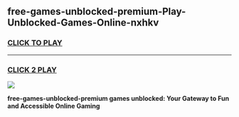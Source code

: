 
## free-games-unblocked-premium-Play-Unblocked-Games-Online-nxhkv
<h3>
<a href="https://premium76.site?title=free-games-unblocked-premium&ref=24A">CLICK TO PLAY</a></h3>
<hr>

<h3>
<a href="https://premium76.site?title=free-games-unblocked-premium&ref=24A">CLICK 2 PLAY</a>
  
</h3>

<a href="https://premium76.site?title=free-games-unblocked-premium&ref=24A"><img src="https://clearcache.store/games.png"></a>


**free-games-unblocked-premium games unblocked: Your Gateway to Fun and Accessible Online Gaming**
